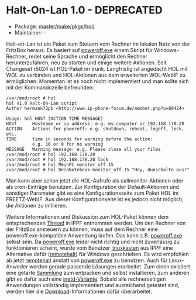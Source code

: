 # Halt-On-Lan 1.0 - DEPRECATED
 - Package: [master/make/pkgs/hol/](https://github.com/Freetz-NG/freetz-ng/tree/master/make/pkgs/hol/)
 - Maintainer: -

Halt-on-Lan ist ein Paket zum Steuern vom Rechner im lokalen Netz von
der FritzBox heraus. Es basiert auf
[poweroff.exe](http://users.telenet.be/jbosman/poweroff/poweroff.htm)
einem Skript für Windows-Rechner, redet seine Sprache und ermöglicht den
Rechner herunterzufahren, neu zu starten und einige weitere Aktionen.
Seit
Changeset r5024
ist HOL-Paket im trunk.
Langfristig ist angedacht HOL mit WOL zu verbinden und HOL-Aktionen aus
dem erweiterten WOL-WebIF zu ermöglichen. Momentan ist es noch nicht
implementiert und man sollte sich mit der Kommandozeile befreunden:

```
/var/mod/root # hol
hol v1.0 Halt-On-Lan script
Author hermann72pb <http://www.ip-phone-forum.de/member.php?u=80424>

Usage: hol HOST [ACTION TIME MESSAGE]
HOST      Hostname or ip address: e.g. my.computer or 192.168.178.20
ACTION    Actions for poweroff: e.g. shutdown, reboot, logoff, lock, etc.
TIME      time in seconds for warning before the action:
          e.g. 10 or 0 for no warning
MESSAGE   Warning message: e.g. Please close all your files
/var/mod/root # hol 192.168.178.20
/var/mod/root # hol 192.168.178.20 lock
/var/mod/root # hol MeinPC monitor_off 15
/var/mod/root # hol DeinNotebook monitor_off 15 "Hey, dunschalte aus!"
```

Man kann aber schon jetzt die HOL-Aufrufe als callmonitor-Aktionen oder
als cron-Einträge benutzen. Zur Konfiguration der Default-Aktionen und
sonstiger Parameter gibt es eine Konfigurationsseite zum Paket HOL im
FREETZ-WebIF. Aus dieser Konfigurationseite ist es jedoch nicht möglich,
die Aktionen zu initiieren.

Weitere Informationen und Diskussion zum HOL-Paket können dem
entsprechenden
[Thread](http://www.ip-phone-forum.de/showthread.php?t=211366)
in IPPF entnommen werden.
Um den Rechner von der FritzBox ansteuern zu können, muss auf dem
Rechner eine poweroff.exe-kompatible Anwendung laufen. Das kann z.B.
[poweroff.exe](http://users.telenet.be/jbosman/poweroff/poweroff.htm)
selbst sein. Da
[poweroff.exe](http://users.telenet.be/jbosman/poweroff/poweroff.htm)
leider nicht richtig und nicht zuverlässig zu funktionieren scheint,
wurde vom Benutzer
[linuxkasten](http://www.ip-phone-forum.de/member.php?u=217599)
aus IPPF eine Alternative dafür
([remotehalt](http://www.nefkom.info/crats/software/remotehalt/))
für Windows geschrieben. Es wird empfohlen ab jetzt
[remotehalt](http://www.nefkom.info/crats/software/remotehalt/)
anstatt von
[poweroff.exe](http://users.telenet.be/jbosman/poweroff/poweroff.htm)
zu benutzen.
Auch für Linux-Anweder werden gerade passende Lösungen erarbeitet. Zum
einen existiert eine getarte
[Sammlung](http://www.ip-phone-forum.de/showpost.php?p=1501078&postcount=1)
zum entpacken und selbst installieren, zum anderen gibt es dafür auch
eine
[inetd-Variante](http://www.ip-phone-forum.de/showpost.php?p=1553804&postcount=39).
Sobald alle rechnerseitigen Anwendungen vollständig implementiert und
ausreichend getestet sind, werden hier die
[Download](../Download.html)-Informationen dafür überarbeitet.

